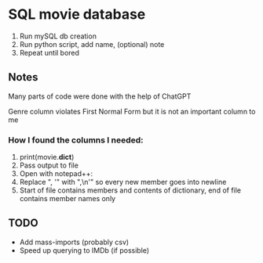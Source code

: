 # SQL movie database
1. Run mySQL db creation
2. Run python script, add name, (optional) note
4. Repeat until bored

## Notes
Many parts of code were done with the help of ChatGPT

Genre column violates First Normal Form but it is not an important column to me

### How I found the columns I needed:
1. print(movie.__dict__)
2. Pass output to file
3. Open with notepad++:
4. Replace ", '" with ",\n'" so every new member goes into newline
5. Start of file contains members and contents of dictionary, end of file contains member names only

## TODO
- Add mass-imports (probably csv)
- Speed up querying to IMDb (if possible)



